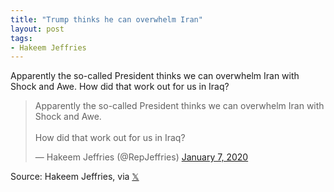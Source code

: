 ```yaml
---
title: "Trump thinks he can overwhelm Iran"
layout: post
tags:
- Hakeem Jeffries
---
```


Apparently the so-called President thinks we can overwhelm Iran with Shock and Awe. How did that work out for us in Iraq?

<blockquote class="twitter-tweet"><p lang="en" dir="ltr">Apparently the so-called President thinks we can overwhelm Iran with Shock and Awe.<br /><br />How did that work out for us in Iraq?</p>&mdash; Hakeem Jeffries (@RepJeffries) <a href="https://twitter.com/RepJeffries/status/1214697436687548422?ref_src=twsrc%5Etfw">January 7, 2020</a></blockquote> <script async src="https://platform.twitter.com/widgets.js" charset="utf-8"></script>

Source: Hakeem Jeffries, via [𝕏](https://x.com)
